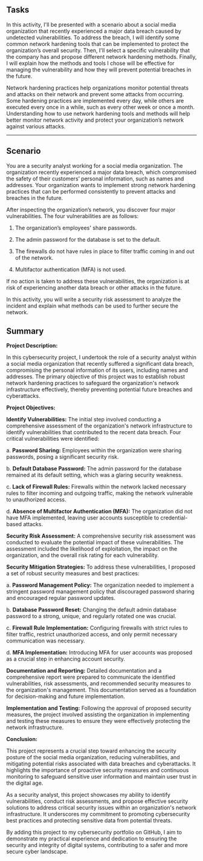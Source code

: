 ## Tasks

In this activity, I'll be presented with a scenario about a social media organization that recently experienced a major data breach caused by undetected vulnerabilities. To address the breach, I will identify some common network hardening tools that can be implemented to protect the organization’s overall security. Then, I'll select a specific vulnerability that the company has and propose different network hardening methods. Finally, I will explain how the methods and tools I chose will be effective for managing the vulnerability and how they will prevent potential breaches in the future.

Network hardening practices help organizations monitor potential threats and attacks on their network and prevent some attacks from occurring. Some hardening practices are implemented every day, while others are executed every once in a while, such as every other week or once a month. Understanding how to use network hardening tools and methods will help better monitor network activity and protect your organization’s network against various attacks.

---

## Scenario

You are a security analyst working for a social media organization. The organization recently experienced a major data breach, which compromised the safety of their customers’ personal information, such as names and addresses. Your organization wants to implement strong network hardening practices that can be performed consistently to prevent attacks and breaches in the future.

After inspecting the organization’s network, you discover four major vulnerabilities. The four vulnerabilities are as follows:

1. The organization’s employees' share passwords.

2. The admin password for the database is set to the default.

3. The firewalls do not have rules in place to filter traffic coming in and out of the network.

4. Multifactor authentication (MFA) is not used.

If no action is taken to address these vulnerabilities, the organization is at risk of experiencing another data breach or other attacks in the future.

In this activity, you will write a security risk assessment to analyze the incident and explain what methods can be used to further secure the network.


## Summary

**Project Description:**

In this cybersecurity project, I undertook the role of a security analyst within a social media organization that recently suffered a significant data breach, compromising the personal information of its users, including names and addresses. The primary objective of this project was to establish robust network hardening practices to safeguard the organization's network infrastructure effectively, thereby preventing potential future breaches and cyberattacks.

**Project Objectives:**

**Identify Vulnerabilities:** The initial step involved conducting a comprehensive assessment of the organization's network infrastructure to identify vulnerabilities that contributed to the recent data breach. Four critical vulnerabilities were identified:

a. **Password Sharing:** Employees within the organization were sharing passwords, posing a significant security risk.

b. **Default Database Password:** The admin password for the database remained at its default setting, which was a glaring security weakness.

c. **Lack of Firewall Rules:** Firewalls within the network lacked necessary rules to filter incoming and outgoing traffic, making the network vulnerable to unauthorized access.

d. **Absence of Multifactor Authentication (MFA):** The organization did not have MFA implemented, leaving user accounts susceptible to credential-based attacks.

**Security Risk Assessment:** A comprehensive security risk assessment was conducted to evaluate the potential impact of these vulnerabilities. The assessment included the likelihood of exploitation, the impact on the organization, and the overall risk rating for each vulnerability.

**Security Mitigation Strategies:** To address these vulnerabilities, I proposed a set of robust security measures and best practices:

a. **Password Management Policy:** The organization needed to implement a stringent password management policy that discouraged password sharing and encouraged regular password updates.

b. **Database Password Reset:** Changing the default admin database password to a strong, unique, and regularly rotated one was crucial.

c. **Firewall Rule Implementation:** Configuring firewalls with strict rules to filter traffic, restrict unauthorized access, and only permit necessary communication was necessary.

d. **MFA Implementation:** Introducing MFA for user accounts was proposed as a crucial step in enhancing account security.

**Documentation and Reporting:** Detailed documentation and a comprehensive report were prepared to communicate the identified vulnerabilities, risk assessments, and recommended security measures to the organization's management. This documentation served as a foundation for decision-making and future implementation.

**Implementation and Testing:** Following the approval of proposed security measures, the project involved assisting the organization in implementing and testing these measures to ensure they were effectively protecting the network infrastructure.

**Conclusion:**

This project represents a crucial step toward enhancing the security posture of the social media organization, reducing vulnerabilities, and mitigating potential risks associated with data breaches and cyberattacks. It highlights the importance of proactive security measures and continuous monitoring to safeguard sensitive user information and maintain user trust in the digital age.

As a security analyst, this project showcases my ability to identify vulnerabilities, conduct risk assessments, and propose effective security solutions to address critical security issues within an organization's network infrastructure. It underscores my commitment to promoting cybersecurity best practices and protecting sensitive data from potential threats.

By adding this project to my cybersecurity portfolio on GitHub, I aim to demonstrate my practical experience and dedication to ensuring the security and integrity of digital systems, contributing to a safer and more secure cyber landscape.

